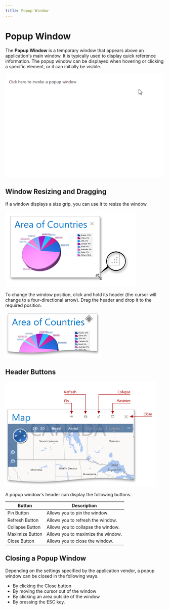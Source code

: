 ```yaml
---
title: Popup Window
---
```

# Popup Window
The **Popup Window** is a temporary window that appears above an application's main window. It is typically used to display quick reference information. The popup window can be displayed when hovering or clicking a specific element, or it can initially be visible.

![EUD_Popup1](../images/img22633.gif)

## Window Resizing and Dragging
If a window displays a size grip, you can use it to resize the window.

![EUD_Popup2](../images/img22634.png)

To change the window position, click and hold its header (the cursor will change to a four-directional arrow). Drag the header and drop it to the required position.

![EUD_Popup4](../images/img22636.png)

## Header Buttons
![EUD_Popup3](../images/img22635.png)

A popup window's header can display the following buttons.

| Button | Description |
|---|---|
| Pin Button | Allows you to pin the window. |
| Refresh Button | Allows you to refresh the window. |
| Collapse Button | Allows you to collapse the window. |
| Maximize Button | Allows you to maximize the window. |
| Close Button | Allows you to close the window. |

## Closing a Popup Window
Depending on the settings specified by the application vendor, a popup window can be closed in the following ways.
* By clicking the Close button
* By moving the cursor out of the window
* By clicking an area outside of the window
* By pressing the ESC key.